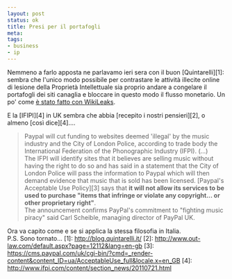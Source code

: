```yaml
--- 
layout: post
status: ok
title: Presi per il portafogli
meta: 
tags: 
- business
- ip
---
```

Nemmeno a farlo apposta ne parlavamo ieri sera con il buon [Quintarelli][1]: sembra che l'unico modo possibile per contrastare le attività illecite online di lesione della Proprietà Intellettuale sia proprio andare a congelare il portafogli dei siti canaglia e bloccare in questo modo il flusso monetario. Un po' come [è stato fatto con WikiLeaks](http://www.wired.com/threatlevel/2010/12/paypal-wikileaks/).  
  
E la [IFIPI][4] in UK sembra che abbia [recepito i nostri pensieri][2], o almeno [così dice][4]....
  
> Paypal will cut funding to websites deemed 'illegal' by the music industry and the City of London Police, according to trade body the International Federation of the Phonographic Industry (IFPI). (...)  
> The IFPI will identify sites that it believes are selling music without having the right to do so and has said in a statement that the City of London Police will pass the information to Paypal which will then demand evidence that music that is sold has been licensed.
> [Paypal's Acceptable Use Policy][3] says that **it will not allow its services to be used to purchase "items that infringe or violate any copyright... or other proprietary right"**.  
> The announcement confirms PayPal's commitment to "fighting music piracy" said Carl Scheible, managing director of PayPal UK.  
  
Ora va capito come e se si applica la stessa filosofia in Italia.  
P.S. Sono tornato...
[1]: http://blog.quintarelli.it/
[2]: http://www.out-law.com/default.aspx?page=12112&lang=en-gb
[3]: https://cms.paypal.com/uk/cgi-bin/?cmd=_render-content&content_ID=ua/AcceptableUse_full&locale.x=en_GB
[4]: http://www.ifpi.com/content/section_news/20110721.html

